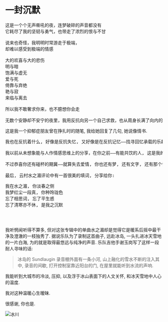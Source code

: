 # 一封沉默

<pre>
这是一个个无声嘶吼的夜，连梦破碎的声音都没有
它耗尽了我的坚韧与勇气，也带走了浓烈的恨与不甘

说来也奇怪，我明明时常游走于极端，
却难以感受到极端的情感

大的欢喜与大的悲伤
明与暗
饱满与虚无
爱与死
倚靠与弃绝
艳与寂
来临与离去

所以我不敢奢求你来，也不臆想你会走

无数个安静却不安宁的夜里，我用反抗向另一个自己求救，也从周身长满了向内的刺
</pre>

这是我一个抑郁症朋友曾在挣扎时的随笔, 我给她回复了几句, 她说像情书.

<pre>
我也在反抗着什么, 好像是反抗失忆, 又好像是在反抗记忆——找寻回忆承载的乐趣, 怜惜过往的痛苦; 降低新的期待, 免得患得患失. 至少关于情感体验上的痛楚, 我觉得我能理解你, 就像你知道的, 我会在梦里去追寻狂喜与悲恸——这是我作为避免狂喜之人对情感最后的憧憬. 虽然不敢自大到承认自己想抛弃现实而去追求梦境, 只是无论爱与死, 依靠与弃绝, 或是艳与寂, 来临与离去——这些执念的复杂程度与现实无异.

我以前从未想象能与人作情感思维上的分享，在你之前——有能共饮的人, 这是我的幸运; 只是我在梦里想了很久, 也没想出怎么回复与安慰你——我怕我只看到了我想看到的内容——这是我的悲哀, 也是我的沉默.

不过恭喜你还有碰杯的期冀——就算失去爱情, 你也还有梦, 还有文字, 还有那个计划中横跨东西海岸的旅行. 对暗号, 礼拜天一起喝 RIO, 醋意桃桃, 还是维他柠檬茶?

最后, 云村水之湄评论中有一首很美的填词, 分享给你:
<pre>
我在水之湄, 你淡春之侧
我梦红尘一段真, 你种玲珑色
忘了相思词, 忘了平生惑
忘了清寒亦不休, 是我之沉默
</pre>
</pre>

我听惘闻听得不算多, 但对这张专辑中的单曲水之湄却是觉得它是暖系后摇中最干净及澄澈的一枝独秀了. 据说乐队为了录制这首曲子, 远赴冰岛, 一头扎进冰天雪地的一片白海, 为的就是取得最悠远与纯净的声音. 乐队吉他手谢玉岗写了这样一段耐人寻味的话:

> 冰岛的 Sundlaugin 录音棚外面有一条小河, 山上融化的雪水不断的注入其中, 录音的间歇, 打开控制室靠近阳台的门, 在屋里就能听到水流的声响.

我能听到大城市的冷淡, 压抑, 以及浮于冰山表面下的人文关怀, 和冰天雪地中人心的温度.

我对这种温暖心生暧昧.

很感谢, 你也是.

<img
  srcset="
    http://image.lionad.art/mgear/image/2019-09-01-13-20-06_480.jpg 480w,
    http://image.lionad.art/mgear/image/2019-09-01-13-20-06_960.jpg 960w,
    http://image.lionad.art/mgear/image/2019-09-01-13-20-06_1440.jpg 1440w"
  src="http://image.lionad.art/mgear/image/2019-09-01-13-20-06_1440.jpg"
  alt="冰川"
/>
